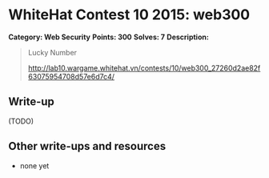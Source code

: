 # WhiteHat Contest 10 2015: web300

**Category: Web Security**
**Points: 300**
**Solves: 7**
**Description:**

> Lucky Number
>
> http://lab10.wargame.whitehat.vn/contests/10/web300_27260d2ae82f63075954708d57e6d7c4/
> 

## Write-up

(TODO)

## Other write-ups and resources

* none yet

